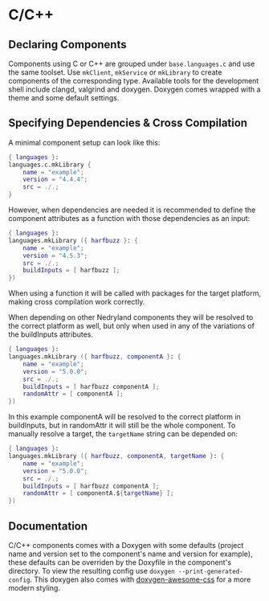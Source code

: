 # C/C++

## Declaring Components
Components using C or C++ are grouped under `base.languages.c` and use the same toolset.
Use `mkClient`, `mkService` or `mkLibrary` to create components of the
corresponding type. Available tools for the development shell include clangd,
valgrind and doxygen. Doxygen comes wrapped with a theme and some default settings.

## Specifying Dependencies & Cross Compilation
A minimal component setup can look like this:
```nix
{ languages }:
languages.c.mkLibrary {
    name = "example";
    version = "4.4.4";
    src = ./.;
}
```

However, when dependencies are needed it is recommended to define the component
attributes as a function with those dependencies as an input:
```nix
{ languages }:
languages.mkLibrary ({ harfbuzz }: {
    name = "example";
    version = "4.5.3";
    src = ./.;
    buildInputs = [ harfbuzz ];
})
```
When using a function it will be called with packages for the target platform,
making cross compilation work correctly.

When depending on other Nedryland components they will be resolved to the
correct platform as well, but only when used in any of the variations of the
buildInputs attributes.

```nix
{ languages }:
languages.mkLibrary ({ harfbuzz, componentA }: {
    name = "example";
    version = "5.0.0";
    src = ./.;
    buildInputs = [ harfbuzz componentA ];
    randomAttr = [ componentA ];
})
```

In this example componentA will be resolved to the correct platform in
buildInputs, but in randomAttr it will still be the whole component. To manually
resolve a target, the `targetName` string can be depended on:

```nix
{ languages }:
languages.mkLibrary ({ harfbuzz, componentA, targetName }: {
    name = "example";
    version = "5.0.0";
    src = ./.;
    buildInputs = [ harfbuzz componentA ];
    randomAttr = [ componentA.${targetName} ];
})
```

## Documentation

C/C++ components comes with a Doxygen with some defaults (project name and
version set to the component's name and version for example), these defaults can
be overriden by the Doxyfile in the component's directory. To view the resulting
config use `doxygen --print-generated-config`. This doxygen also comes with
[doxygen-awesome-css](https://github.com/jothepro/doxygen-awesome-css) for a
more modern styling.
